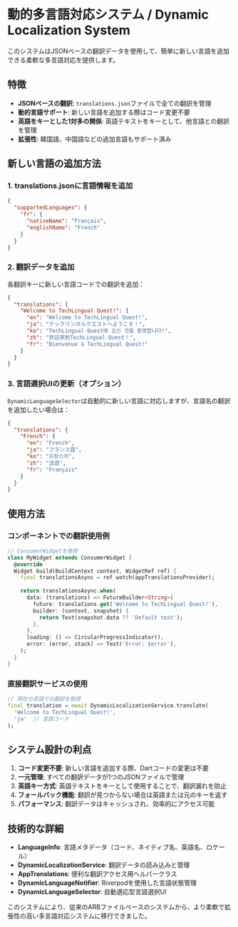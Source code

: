 # 動的多言語対応システム / Dynamic Localization System

このシステムはJSONベースの翻訳データを使用して、簡単に新しい言語を追加できる柔軟な多言語対応を提供します。

## 特徴

- **JSONベースの翻訳**: `translations.json`ファイルで全ての翻訳を管理
- **動的言語サポート**: 新しい言語を追加する際はコード変更不要
- **英語をキーとした1対多の関係**: 英語テキストをキーとして、他言語との翻訳を管理
- **拡張性**: 韓国語、中国語などの追加言語もサポート済み

## 新しい言語の追加方法

### 1. translations.jsonに言語情報を追加

```json
{
  "supportedLanguages": {
    "fr": {
      "nativeName": "Français",
      "englishName": "French"
    }
  }
}
```

### 2. 翻訳データを追加

各翻訳キーに新しい言語コードでの翻訳を追加：

```json
{
  "translations": {
    "Welcome to TechLingual Quest!": {
      "en": "Welcome to TechLingual Quest!",
      "ja": "テックリンガルクエストへようこそ！",
      "ko": "TechLingual Quest에 오신 것을 환영합니다!",
      "zh": "欢迎来到TechLingual Quest！",
      "fr": "Bienvenue à TechLingual Quest!"
    }
  }
}
```

### 3. 言語選択UIの更新（オプション）

`DynamicLanguageSelector`は自動的に新しい言語に対応しますが、言語名の翻訳を追加したい場合は：

```json
{
  "translations": {
    "French": {
      "en": "French",
      "ja": "フランス語",
      "ko": "프랑스어",
      "zh": "法语",
      "fr": "Français"
    }
  }
}
```

## 使用方法

### コンポーネントでの翻訳使用例

```dart
// ConsumerWidgetを使用
class MyWidget extends ConsumerWidget {
  @override
  Widget build(BuildContext context, WidgetRef ref) {
    final translationsAsync = ref.watch(appTranslationsProvider);
    
    return translationsAsync.when(
      data: (translations) => FutureBuilder<String>(
        future: translations.get('Welcome to TechLingual Quest!'),
        builder: (context, snapshot) {
          return Text(snapshot.data ?? 'Default text');
        },
      ),
      loading: () => CircularProgressIndicator(),
      error: (error, stack) => Text('Error: $error'),
    );
  }
}
```

### 直接翻訳サービスの使用

```dart
// 現在の言語での翻訳を取得
final translation = await DynamicLocalizationService.translate(
  'Welcome to TechLingual Quest!',
  'ja'  // 言語コード
);
```

## システム設計の利点

1. **コード変更不要**: 新しい言語を追加する際、Dartコードの変更は不要
2. **一元管理**: すべての翻訳データが1つのJSONファイルで管理
3. **英語キー方式**: 英語テキストをキーとして使用することで、翻訳漏れを防止
4. **フォールバック機能**: 翻訳が見つからない場合は英語または元のキーを返す
5. **パフォーマンス**: 翻訳データはキャッシュされ、効率的にアクセス可能

## 技術的な詳細

- **LanguageInfo**: 言語メタデータ（コード、ネイティブ名、英語名、ロケール）
- **DynamicLocalizationService**: 翻訳データの読み込みと管理
- **AppTranslations**: 便利な翻訳アクセス用ヘルパークラス
- **DynamicLanguageNotifier**: Riverpodを使用した言語状態管理
- **DynamicLanguageSelector**: 自動適応型言語選択UI

このシステムにより、従来のARBファイルベースのシステムから、より柔軟で拡張性の高い多言語対応システムに移行できました。